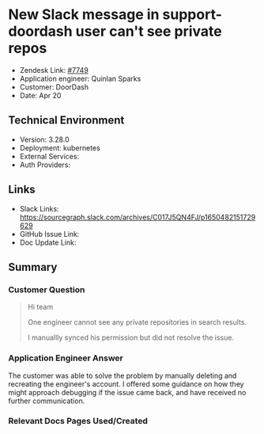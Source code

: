 # New Slack message in support-doordash user can't see private repos <!-- Ticket Title  Hint: include keywords to make it searchable -->

- Zendesk Link: [#7749](https://sourcegraph.zendesk.com/agent/tickets/7749)
- Application engineer: Quinlan Sparks
- Customer: DoorDash <!-- Redact if this contains personally identifying information -->
- Date: Apr 20

<!-- Data populated from integration, speak to Ben Gordon or Michael Bali if not working -->
<!-- During Internal team trial, fill missing data manually (we are waiting for all data to sync) -->

## Technical Environment
- Version: 3.28.0​
- Deployment: kubernetes
- External Services:
- Auth Providers:


## Links
<!-- Data for application engineer manual entry -->
- Slack Links: https://sourcegraph.slack.com/archives/C017J5QN4FJ/p1650482151729629
- GitHub Issue Link:
- Doc Update Link:

## Summary
### Customer Question
> Hi team
>
> One engineer cannot see any private repositories in search results.
>
> I manuallly synced his permission but did not resolve the issue.


### Application Engineer Answer
The customer was able to solve the problem by manually deleting and recreating the engineer's account. I offered some guidance on how they might approach debugging if the issue came back, and have received no further communication.

### Relevant Docs Pages Used/Created

<!-- Once complete, upload a copy to https://github.com/sourcegraph/support-tools-internal/tree/main/resolved-tickets as a .md file -->
<!-- Name the file 7749.md -->
